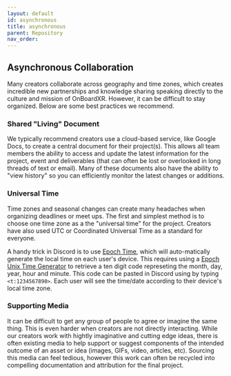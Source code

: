 ```yaml
---
layout: default
id: asynchronous
title: asynchronous
parent: Repository
nav_order: 
---
```


## Asynchronous Collaboration
Many creators collaborate across geography and time zones, which creates incredible new partnerships and knowledge sharing speaking directly to the culture and mission of OnBoardXR. However, it can be difficult to stay organized. Below are some best practices we recommend. 

### Shared "Living" Document
We typically recommend creators use a cloud-based service, like Google Docs, to create a central document for their project(s). This allows all team members the ability to access and update the latest information for the project, event and deliverables (that can often be lost or overlooked in long threads of text or email). Many of these documents also have the ability to "view history" so you can efficiently monitor the latest changes or additions. 

### Universal Time
Time zones and seasonal changes can create many headaches when organizing deadlines or meet ups. The first and simplest method is to choose one time zone as a the "universal time" for the project. Creators have also used UTC or Coordinated Universal Time as a standard for everyone. 

A handy trick in Discord is to use [Epoch Time](https://discord.com/developers/docs/reference#message-formatting-formats), which will auto-matically generate the local time on each user's device. This requires using a [Epoch Unix Time Generator](https://www.unixtimestamp.com/) to retrieve a ten digit code represeting the month, day, year, hour and minute. This code can be pasted in Discord using by typing `<t:1234567890>`. Each user will see the time/date according to their device's local time zone.  

### Supporting Media
It can be difficult to get any group of people to agree or imagine the same thing. This is even harder when creators are not directly interacting. While our creators work with hightly imaginative and cutting edge ideas, there is often existing media to help support or suggest components of the intended outcome of an asset or idea (images, GIFs, video, articles, etc). Sourcing this media can feel tedious, however this work can often be recycled into compelling documentation and attribution for the final project.
